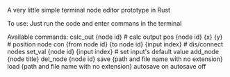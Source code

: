 A very little simple terminal node editor prototype in Rust

To use:
    Just run the code and enter commans in the terminal

Available commands:
    calc_out {node id} # calc output
    pos {node id} {x} {y} # position node
    con {from node id} {to node id} {input index} # dis/connect nodes
    set_val {node id} {input index} # set input's default value
    add_node {node title}
    del_node {node id}
    save {path and file name with no extension}
    load {path and file name with no extension}
    autosave on
    autosave off